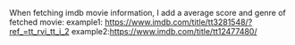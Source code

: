 When fetching imdb movie information, I add a average score and genre of fetched movie:
example1: https://www.imdb.com/title/tt3281548/?ref_=tt_rvi_tt_i_2
example2:https://www.imdb.com/title/tt12477480/

